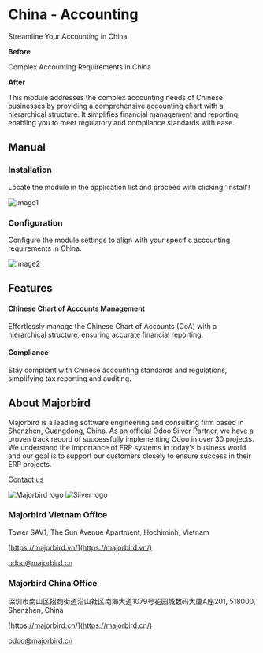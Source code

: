 # China - Accounting 

Streamline Your Accounting in China

**Before** 

Complex Accounting Requirements in China

**After**
 
This module addresses the complex accounting needs of Chinese businesses by providing a comprehensive accounting chart with a hierarchical structure. It simplifies financial management and reporting, enabling you to meet regulatory and compliance standards with ease.

## Manual

### Installation
Locate the module in the application list and proceed with clicking 'Install'!

![image1](https://gitlab.com/mjb.customers/out/enroutebizz//raw/18.0/mjb_l10n_cn/static/description/image1.png?inline=false)
 
### Configuration
Configure the module settings to align with your specific accounting requirements in China.

![image2](https://gitlab.com/mjb.customers/out/enroutebizz//raw/18.0/mjb_l10n_cn/static/description/image2.png?inline=false)
  
## Features

#### Chinese Chart of Accounts Management
Effortlessly manage the Chinese Chart of Accounts (CoA) with a hierarchical structure, ensuring accurate financial reporting.

#### Compliance
Stay compliant with Chinese accounting standards and regulations, simplifying tax reporting and auditing.

## About Majorbird
Majorbird is a leading software engineering and consulting firm based in Shenzhen, Guangdong, China. As an official Odoo Silver Partner, we have a proven track record of successfully implementing Odoo in over 30 projects. We understand the importance of ERP systems in today's business world and our goal is to support our customers closely to ensure success in their ERP projects.

[Contact us](https://majorbird.cn/contactus)

![Majorbird logo](https://gitlab.com/mjb.customers/out/enroutebizz//raw/18.0/mjb_l10n_cn/static/description/logo.png?inline=false)
![Silver logo](https://gitlab.com/mjb.customers/out/enroutebizz//raw/18.0/mjb_l10n_cn/static/description/logo_silver.png?inline=false) 

### Majorbird Vietnam Office
Tower SAV1, The Sun Avenue Apartment, Hochiminh, Vietnam

[https://majorbird.vn/](https://majorbird.vn/)

[odoo@majorbird.cn](mailto:odoo@majorbird.cn?subject=VN%20MODULE%20China%20-%20Accounting)

### Majorbird China Office 
深圳市南山区招商街道沿山社区南海大道1079号花园城数码大厦A座201, 518000, Shenzhen, China

[https://majorbird.cn/](https://majorbird.cn/)

[odoo@majorbird.cn](mailto:odoo@majorbird.cn?subject=CN%20MODULE%20China%20-%20Accounting)
